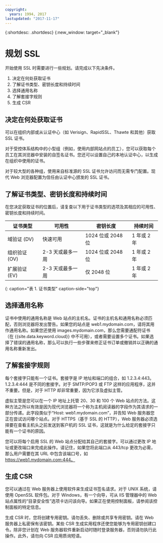 ```yaml
---
copyright:
  years: 1994, 2017
lastupdated: "2017-11-17"
---
```


{:shortdesc: .shortdesc}
{:new_window: target="_blank"}

# 规划 SSL

开始使用 SSL 时需要进行一些规划。请完成以下先决条件。

1. 决定在何处获取证书
2. 了解证书类型、密钥长度和持续时间
3. 选择通用名称
4. 了解套接字规则
5. 生成 CSR

## 决定在何处获取证书

可以在组织内部或从认证中心（如 Verisign、RapidSSL、Thawte 和其他）获取 SSL 证书。  

对于受控体系结构中的小型组（例如，使用内部网站点的员工），您可以获取每个员工在其浏览器中安装的自签名证书。您还可以设置自己的本地认证中心，以生成在组织中使用的证书。

对于较大型的各种组，使用来自标准源的 SSL 证书允许访问而无需专门配置。现代 Web 浏览器配置为信任由认证中心颁发的 SSL 证书。

## 了解证书类型、密钥长度和持续时间

在您决定获取证书的位置后，请复查以下用于证书类型的选项及其相应的可用性、密钥长度和持续时间。

|              证书类型|  可用性|  密钥长度|  持续时间|
| --------------------------------------- | --------------------------------- | -------------------------- | -------------------------- |
|域验证 (DV)| 快速可用| 1024 位或 2048 位| 1 年或 2 年|
|组织验证 (OV)| 2-3 天或最多一周| 1024 位或 2048 位| 1 年或 2 年|
|扩展验证 (EV)| 2-3 天或最多一周| 仅 2048 位| 1 年或 2 年|
{: caption="表 1. 证书类型" caption-side="top"}   


## 选择通用名称

证书中使用的通用名称是 Web 站点的主机名。证书的主机名和通用名称必须匹配，否则浏览器将发出警告。如果您的站点是 web1.mydomain.com，请将其用作通用名称。如果您还使用 images.mydomain.com，那么您需要通配符证书（在 {{site.data.keyword.cloud}} 中不可用），或者需要设置多个证书。如果选择了错误的通用名称，那么可以执行一些步骤来修正证书订单或撤销并以正确的通用名称重新发出。  

## 了解套接字规则

每个套接字只能有一个证书。套接字是 IP 地址和端口的组合，如 1.2.3.4:443。1.2.3.4:444 是不同的套接字。对于 SMTP/POP3 或 FTP 这样的应用程序，这并不重要。但是，对于 HTTP 却非常重要，因为它涉及虚拟主管。

虚拟主管是您可以在一个 IP 地址上托管 20、30 和 100 个 Web 站点的方法。这种方法之所以有效是因为现代浏览器将一个称为主机阅读器的字段作为其请求的一部分传递。此字段类似于“Host: web1.mydomain.com”，并告知 Web 服务器您正在尝试访问哪个站点。对于 HTTPS（基于 SSL 的 HTTP），Web 服务器必须选择要在查看主机头之前发送到客户机的 SSL 证书，这就是为什么给定的套接字只能有一个证书的原因。

您可以将每个启用 SSL 的 Web 站点分配给其自己的套接字。可以通过更改 IP 地址或更改端口来完成此操作。请记住，如果您将此端口从 443/tcp 更改为必需，那么用户需要在其 URL 中包含该端口号，如 https://web1.mydomain.com:444。

## 生成 CSR

您可以通过在 Web 服务器上使用软件来生成证书签名请求。对于 UNIX 系统，请使用 OpenSSL 软件包。对于 Windows，有一个向导，可从 IIS 管理器中的 Web 站点属性的“目录安全性”选项卡访问该向导。如果正在使用控制面板，请参阅该控制面板的特定信息。

生成 CSR 时，您将创建专用密钥。请勿丢失、删除或共享专用密钥。请在 Web 服务器上私密保有该密钥。某些 CSR 生成实用程序还使您能够为专用密钥创建口令。除非您计划在 Web 服务器软件重新启动时随时登录服务器，否则请勿执行此操作。此外，请勿向 CSR 应用质询短语。

